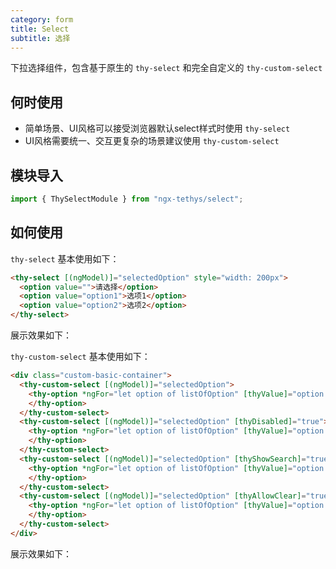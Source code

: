 ```yaml
---
category: form
title: Select
subtitle: 选择
---
```


<alert>下拉选择组件，包含基于原生的 `thy-select` 和完全自定义的 `thy-custom-select` </alert>

## 何时使用
- 简单场景、UI风格可以接受浏览器默认select样式时使用 `thy-select`
- UI风格需要统一、交互更复杂的场景建议使用 `thy-custom-select`

## 模块导入
```ts
import { ThySelectModule } from "ngx-tethys/select";
```

## 如何使用
`thy-select` 基本使用如下：

```html
<thy-select [(ngModel)]="selectedOption" style="width: 200px">
  <option value="">请选择</option>
  <option value="option1">选项1</option>
  <option value="option2">选项2</option>
</thy-select>
```

展示效果如下：
<example name="thy-select-basic-example" /> 


`thy-custom-select` 基本使用如下：

```html
<div class="custom-basic-container">
  <thy-custom-select [(ngModel)]="selectedOption">
    <thy-option *ngFor="let option of listOfOption" [thyValue]="option.value" [thyLabelText]="option.label">
    </thy-option>
  </thy-custom-select>
  <thy-custom-select [(ngModel)]="selectedOption" [thyDisabled]="true">
    <thy-option *ngFor="let option of listOfOption" [thyValue]="option.value" [thyLabelText]="option.label">
    </thy-option>
  </thy-custom-select>
  <thy-custom-select [(ngModel)]="selectedOption" [thyShowSearch]="true">
    <thy-option *ngFor="let option of listOfOption" [thyValue]="option.value" [thyLabelText]="option.label">
    </thy-option>
  </thy-custom-select>
  <thy-custom-select [(ngModel)]="selectedOption" [thyAllowClear]="true">
    <thy-option *ngFor="let option of listOfOption" [thyValue]="option.value" [thyLabelText]="option.label">
    </thy-option>
  </thy-custom-select>
</div>
```


展示效果如下：
<example name="thy-select-custom-basic-example" />

